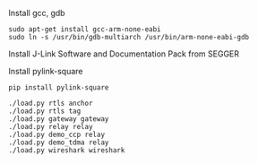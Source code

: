 Install gcc, gdb
```
sudo apt-get install gcc-arm-none-eabi
sudo ln -s /usr/bin/gdb-multiarch /usr/bin/arm-none-eabi-gdb
```

Install J-Link Software and Documentation Pack from SEGGER

Install pylink-square
```
pip install pylink-square
```

```
./load.py rtls anchor
./load.py rtls tag
./load.py gateway gateway
./load.py relay relay
./load.py demo_ccp relay
./load.py demo_tdma relay
./load.py wireshark wireshark
```

